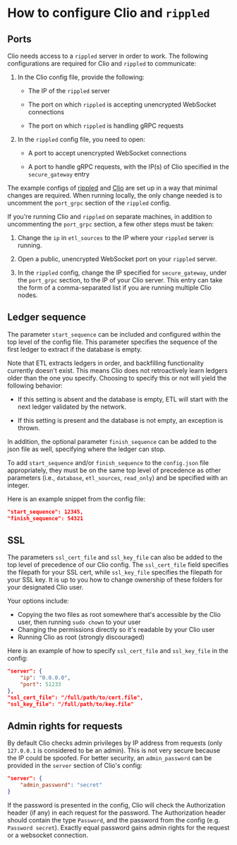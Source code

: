 # How to configure Clio and `rippled`

## Ports

Clio needs access to a `rippled` server in order to work. The following configurations are required for Clio and `rippled` to communicate:

1. In the Clio config file, provide the following:

   - The IP of the `rippled` server

   - The port on which `rippled` is accepting unencrypted WebSocket connections

   - The port on which `rippled` is handling gRPC requests

2. In the `rippled` config file, you need to open:

   - A port to accept unencrypted WebSocket connections

   - A port to handle gRPC requests, with the IP(s) of Clio specified in the `secure_gateway` entry

The example configs of [rippled](https://github.com/XRPLF/rippled/blob/develop/cfg/rippled-example.cfg) and [Clio](../docs/examples/config/example-config.json) are set up in a way that minimal changes are required.
When running locally, the only change needed is to uncomment the `port_grpc` section of the `rippled` config.

If you're running Clio and `rippled` on separate machines, in addition to uncommenting the `port_grpc` section, a few other steps must be taken:

1. Change the `ip` in `etl_sources` to the IP where your `rippled` server is running.

2. Open a public, unencrypted WebSocket port on your `rippled` server.

3. In the `rippled` config, change the IP specified for `secure_gateway`, under the `port_grpc` section, to the IP of your Clio server. This entry can take the form of a comma-separated list if you are running multiple Clio nodes.

## Ledger sequence

The parameter `start_sequence` can be included and configured within the top level of the config file. This parameter specifies the sequence of the first ledger to extract if the database is empty.

Note that ETL extracts ledgers in order, and backfilling functionality currently doesn't exist. This means Clio does not retroactively learn ledgers older than the one you specify. Choosing to specify this or not will yield the following behavior:

- If this setting is absent and the database is empty, ETL will start with the next ledger validated by the network.

- If this setting is present and the database is not empty, an exception is thrown.

In addition, the optional parameter `finish_sequence` can be added to the json file as well, specifying where the ledger can stop.

To add `start_sequence` and/or `finish_sequence` to the `config.json` file appropriately, they must be on the same top level of precedence as other parameters (i.e., `database`, `etl_sources`, `read_only`) and be specified with an integer.

Here is an example snippet from the config file:

```json
"start_sequence": 12345,
"finish_sequence": 54321
```

## SSL

The parameters `ssl_cert_file` and `ssl_key_file` can also be added to the top level of precedence of our Clio config. The `ssl_cert_file` field specifies the filepath for your SSL cert, while `ssl_key_file` specifies the filepath for your SSL key. It is up to you how to change ownership of these folders for your designated Clio user. 

Your options include:

- Copying the two files as root somewhere that's accessible by the Clio user, then running `sudo chown` to your user
- Changing the permissions directly so it's readable by your Clio user
- Running Clio as root (strongly discouraged)

Here is an example of how to specify `ssl_cert_file` and `ssl_key_file` in the config:

```json
"server": {
    "ip": "0.0.0.0",
    "port": 51233
},
"ssl_cert_file": "/full/path/to/cert.file",
"ssl_key_file": "/full/path/to/key.file"
```

## Admin rights for requests

By default Clio checks admin privileges by IP address from requests (only `127.0.0.1` is considered to be an admin). This is not very secure because the IP could be spoofed. For better security, an `admin_password` can be provided in the `server` section of Clio's config:

```json
"server": {
    "admin_password": "secret"
}
```

If the password is presented in the config, Clio will check the Authorization header (if any) in each request for the password. The Authorization header should contain the type `Password`, and the password from the config (e.g. `Password secret`).
Exactly equal password gains admin rights for the request or a websocket connection.
